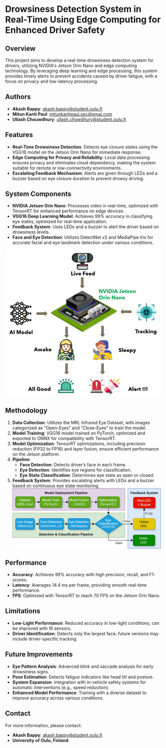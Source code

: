 # Drowsiness Detection System in Real-Time Using Edge Computing for Enhanced Driver Safety

## Overview

This project aims to develop a real-time drowsiness detection system for drivers, utilizing NVIDIA's Jetson Orin Nano and edge computing technology. By leveraging deep learning and edge processing, this system provides timely alerts to prevent accidents caused by driver fatigue, with a focus on privacy and low-latency processing.

## Authors
- **Akash Bappy**: [akash.bappy@student.oulu.fi](mailto:akash.bappy@student.oulu.fi)  
- **Mitun Kanti Paul**: [mitunkantipaul.sec@gmai.com](mailto:mitunkantipaul.sec@gmail.com) 
- **Ullash Chouwdhury**: [ullash.chowdhury@student.oulu.fi](mailto:ullash.chowdhury@student.oulu.fi)

## Features

- **Real-Time Drowsiness Detection**: Detects eye closure states using the VGG16 model on the Jetson Orin Nano for immediate response.
- **Edge Computing for Privacy and Reliability**: Local data processing ensures privacy and eliminates cloud dependency, making the system suitable for remote or low-connectivity environments.
- **Escalating Feedback Mechanism**: Alerts are given through LEDs and a buzzer based on eye closure duration to prevent drowsy driving.

## System Components

- **NVIDIA Jetson Orin Nano**: Processes video in real-time, optimized with TensorRT for enhanced performance on edge devices.
- **VGG16 Deep Learning Model**: Achieves 99% accuracy in classifying eye states, optimized for real-time application.
- **Feedback System**: Uses LEDs and a buzzer to alert the driver based on drowsiness levels.
- **Face and Eye Detection**: Utilizes DetectNet v2 and MediaPipe Iris for accurate facial and eye landmark detection under various conditions.

![Overview](data/assets/overview.jpg)


## Methodology

1. **Data Collection**: Utilizes the MRL Infrared Eye Dataset, with images categorized as "Open-Eyes" and "Close-Eyes" to train the model.
2. **Model Training**: VGG16 model trained on PyTorch, optimized and exported to ONNX for compatibility with TensorRT.
3. **Model Optimization**: TensorRT optimizations, including precision reduction (FP32 to FP16) and layer fusion, ensure efficient performance on the Jetson platform.
4. **Pipeline**: 
   - **Face Detection**: Detects driver’s face in each frame.
   - **Eye Detection**: Identifies eye regions for classification.
   - **Eye State Classification**: Determines eye state as open or closed.
5. **Feedback System**: Provides escalating alerts with LEDs and a buzzer based on continuous eye state monitoring.
![Architecture](data/assets/architecture.jpg)


## Performance

- **Accuracy**: Achieves 99% accuracy with high precision, recall, and F1-scores.
- **Latency**: Averages 14.4 ms per frame, providing smooth real-time performance.
- **FPS**: Optimized with TensorRT to reach 70 FPS on the Jetson Orin Nano.

## Limitations

- **Low-Light Performance**: Reduced accuracy in low-light conditions; can be improved with IR sensors.
- **Driver Identification**: Detects only the largest face; future versions may include driver-specific tracking.

## Future Improvements

- **Eye Pattern Analysis**: Advanced blink and saccade analysis for early drowsiness signs.
- **Pose Estimation**: Detects fatigue indicators like head tilt and posture.
- **System Expansion**: Integration with in-vehicle safety systems for automatic interventions (e.g., speed reduction).
- **Enhanced Model Performance**: Training with a diverse dataset to improve accuracy across various conditions.



## Contact

For more information, please contact:
- **Akash Bappy**: [akash.bappy@student.oulu.fi](mailto:akash.bappy@student.oulu.fi)
- **University of Oulu, Finland**



